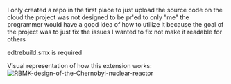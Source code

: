 I only created a repo in the first place to just upload the source code on the cloud
the project was not designed to be pr'ed to
only "me" the programmer would have a good idea of how to utilize it because the goal of the project was to just fix the issues I wanted to fix not make it readable for others

edtrebuild.smx is required

Visual representation of how this extension works:
![RBMK-design-of-the-Chernobyl-nuclear-reactor](https://github.com/user-attachments/assets/5686e504-5d73-4eb5-90ed-48ee5e455969)
